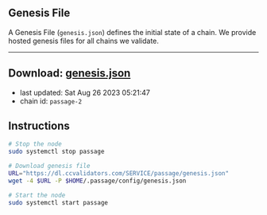 ## Genesis File
A Genesis File (`genesis.json`) defines the initial state of a chain. We provide hosted genesis files for all chains we validate.

---
**Download: [genesis.json](https://dl.ccvalidators.com/SERVICE/passage/genesis.json)**
---

- last updated: Sat Aug 26 2023 05:21:47
- chain id: `passage-2`

## Instructions
```sh
# Stop the node
sudo systemctl stop passage

# Download genesis file
URL="https://dl.ccvalidators.com/SERVICE/passage/genesis.json"
wget -4 $URL -P $HOME/.passage/config/genesis.json

# Start the node
sudo systemctl start passage
```
